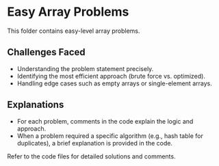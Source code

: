 # Easy Array Problems

This folder contains easy-level array problems. 

## Challenges Faced
- Understanding the problem statement precisely.
- Identifying the most efficient approach (brute force vs. optimized).
- Handling edge cases such as empty arrays or single-element arrays.

## Explanations
- For each problem, comments in the code explain the logic and approach.
- When a problem required a specific algorithm (e.g., hash table for duplicates), a brief explanation is provided in the code.

Refer to the code files for detailed solutions and comments.
